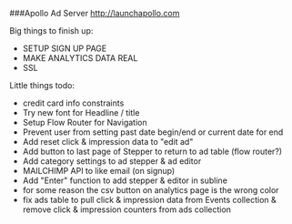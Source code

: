 ###Apollo Ad Server
http://launchapollo.com

Big things to finish up:
 - SETUP SIGN UP PAGE
 - MAKE ANALYTICS DATA REAL
- SSL


Little things todo:
 - credit card info constraints
 - Try new font for Headline / title
 - Setup Flow Router for Navigation
 - Prevent user from setting past date begin/end or current date for end
 - Add reset click & impression data to "edit ad"
 - Add button to last page of Stepper to return to ad table (flow router?)
 - Add category settings to ad stepper & ad editor
 - MAILCHIMP API to like email (on signup)
 - Add "Enter" function to add stepper & editor in subline
 - for some reason the csv button on analytics page is the wrong color
 - fix ads table to pull click & impression data from Events collection & remove click & impression counters from ads collection
